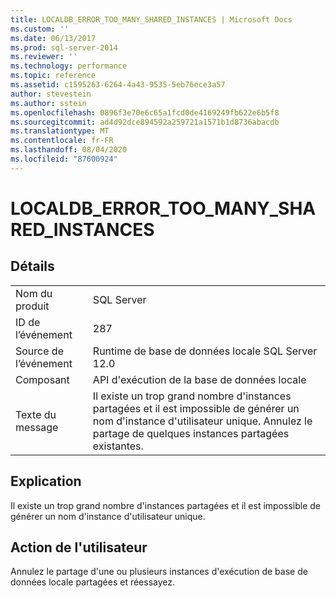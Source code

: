```yaml
---
title: LOCALDB_ERROR_TOO_MANY_SHARED_INSTANCES | Microsoft Docs
ms.custom: ''
ms.date: 06/13/2017
ms.prod: sql-server-2014
ms.reviewer: ''
ms.technology: performance
ms.topic: reference
ms.assetid: c1595263-6264-4a43-9535-5eb76ece3a57
author: stevestein
ms.author: sstein
ms.openlocfilehash: 0896f3e70e6c65a1fcd0de4169249fb622e6b5f8
ms.sourcegitcommit: ad4d92dce894592a259721a1571b1d8736abacdb
ms.translationtype: MT
ms.contentlocale: fr-FR
ms.lasthandoff: 08/04/2020
ms.locfileid: "87600924"
---
```

# <a name="localdb_error_too_many_shared_instances"></a>LOCALDB_ERROR_TOO_MANY_SHARED_INSTANCES
    
## <a name="details"></a>Détails  
  
|||  
|-|-|  
|Nom du produit|SQL Server|  
|ID de l’événement|287|  
|Source de l’événement|Runtime de base de données locale SQL Server 12.0|  
|Composant|API d'exécution de la base de données locale|  
|Texte du message|Il existe un trop grand nombre d'instances partagées et il est impossible de générer un nom d'instance d'utilisateur unique. Annulez le partage de quelques instances partagées existantes.|  
  
## <a name="explanation"></a>Explication  
 Il existe un trop grand nombre d'instances partagées et il est impossible de générer un nom d'instance d'utilisateur unique.  
  
## <a name="user-action"></a>Action de l'utilisateur  
 Annulez le partage d'une ou plusieurs instances d'exécution de base de données locale partagées et réessayez.  
  
  
